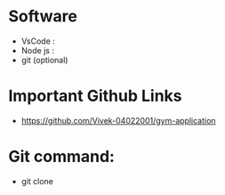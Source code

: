 # Software

- VsCode :
- Node js :
- git (optional)

# Important Github Links

- https://github.com/Vivek-04022001/gym-application

# Git command:

- git clone <enter the git repo url.>

